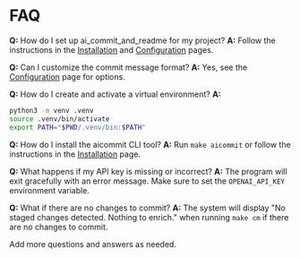 # FAQ

**Q:** How do I set up ai_commit_and_readme for my project?
**A:** Follow the instructions in the [Installation](Installation) and [Configuration](Configuration) pages.

**Q:** Can I customize the commit message format?
**A:** Yes, see the [Configuration](Configuration) page for options.

**Q:** How do I create and activate a virtual environment?
**A:**
```sh
python3 -m venv .venv
source .venv/bin/activate
export PATH="$PWD/.venv/bin:$PATH"
```

**Q:** How do I install the aicommit CLI tool?
**A:** Run `make aicommit` or follow the instructions in the [Installation](Installation) page.

**Q:** What happens if my API key is missing or incorrect?
**A:** The program will exit gracefully with an error message. Make sure to set the `OPENAI_API_KEY` environment variable.

**Q:** What if there are no changes to commit?
**A:** The system will display "No staged changes detected. Nothing to enrich." when running `make cm` if there are no changes to commit.

Add more questions and answers as needed.
